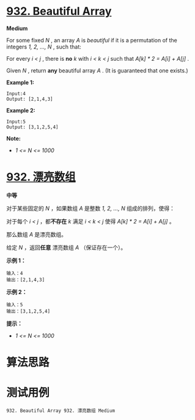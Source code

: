 # [932. Beautiful Array][enTitle]

**Medium**

For some fixed  *N* , an array  *A*  is  *beautiful*  if it is a permutation of the integers  *1, 2, ..., N* , such that:

For every  *i < j* , there is **no**   *k*  with  *i < k < j*  such that  *A[k] * 2 = A[i] + A[j]* .

Given  *N* , return **any**  beautiful array  *A* . (It is guaranteed that one exists.)



**Example 1:** 

```
Input:4
Output: [2,1,4,3]
```


**Example 2:** 

```
Input:5
Output: [3,1,2,5,4]
```





**Note:** 

-  *1 <= N <= 1000* 








# [932. 漂亮数组][cnTitle]

**中等**

对于某些固定的  *N* ，如果数组  *A*  是整数  *1, 2, ..., N*  组成的排列，使得：

对于每个  *i < j* ，都**不存在**   *k*  满足  *i < k < j*  使得  *A[k] * 2 = A[i] + A[j]* 。

那么数组  *A*  是漂亮数组。



给定  *N* ，返回**任意** 漂亮数组  *A* （保证存在一个）。



**示例 1：** 

```
输入：4
输出：[2,1,4,3]

```

**示例 2：** 

```
输入：5
输出：[3,1,2,5,4]
```



**提示：** 

-  *1 <= N <= 1000* 






# 算法思路

# 测试用例
```
932. Beautiful Array 932. 漂亮数组 Medium
```

[enTitle]: https://leetcode.com/problems/beautiful-array/
[cnTitle]: https://leetcode-cn.com/problems/beautiful-array/
